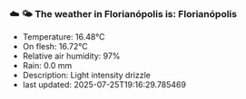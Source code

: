 ### ☁️ 🌤️  The weather in Florianópolis is: Florianópolis

- Temperature: 16.48°C
- On flesh: 16.72°C
- Relative air humidity: 97%
- Rain: 0.0 mm
- Description: Light intensity drizzle
- last updated: 2025-07-25T19:16:29.785469
